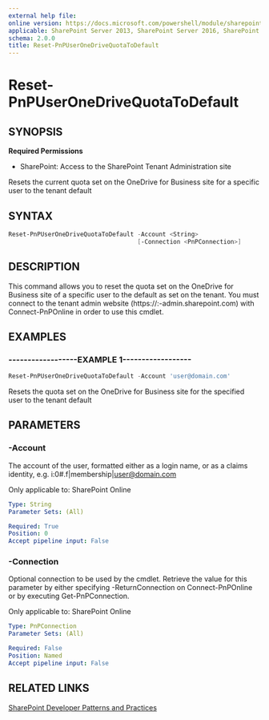```yaml
---
external help file:
online version: https://docs.microsoft.com/powershell/module/sharepoint-pnp/reset-pnpuseronedrivequotatodefault
applicable: SharePoint Server 2013, SharePoint Server 2016, SharePoint Server 2019, SharePoint Online
schema: 2.0.0
title: Reset-PnPUserOneDriveQuotaToDefault
---
```


# Reset-PnPUserOneDriveQuotaToDefault

## SYNOPSIS

**Required Permissions**

* SharePoint: Access to the SharePoint Tenant Administration site

Resets the current quota set on the OneDrive for Business site for a specific user to the tenant default

## SYNTAX 

```powershell
Reset-PnPUserOneDriveQuotaToDefault -Account <String>
                                    [-Connection <PnPConnection>]
```

## DESCRIPTION
This command allows you to reset the quota set on the OneDrive for Business site of a specific user to the default as set on the tenant. You must connect to the tenant admin website (https://:<tenant>-admin.sharepoint.com) with Connect-PnPOnline in order to use this cmdlet.

## EXAMPLES

### ------------------EXAMPLE 1------------------
```powershell
Reset-PnPUserOneDriveQuotaToDefault -Account 'user@domain.com'
```

Resets the quota set on the OneDrive for Business site for the specified user to the tenant default

## PARAMETERS

### -Account
The account of the user, formatted either as a login name, or as a claims identity, e.g. i:0#.f|membership|user@domain.com

Only applicable to: SharePoint Online

```yaml
Type: String
Parameter Sets: (All)

Required: True
Position: 0
Accept pipeline input: False
```

### -Connection
Optional connection to be used by the cmdlet. Retrieve the value for this parameter by either specifying -ReturnConnection on Connect-PnPOnline or by executing Get-PnPConnection.

Only applicable to: SharePoint Online

```yaml
Type: PnPConnection
Parameter Sets: (All)

Required: False
Position: Named
Accept pipeline input: False
```

## RELATED LINKS

[SharePoint Developer Patterns and Practices](https://aka.ms/sppnp)
